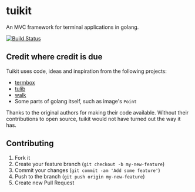 # tuikit

An MVC framework for terminal applications in golang.

[![Build
Status](https://snap-ci.com/sgeb/go-tuikit/branch/master/build_image)](https://snap-ci.com/sgeb/go-tuikit/branch/master)

## Credit where credit is due

Tuikit uses code, ideas and inspiration from the following projects:

* [termbox](https://github.com/nsf/termbox-go)
* [tulib](https://github.com/nsf/tulib)
* [walk](https://github.com/lxn/walk)
* Some parts of golang itself, such as image's `Point`

Thanks to the original authors for making their code available. Without their
contributions to open source, tuikit would not have turned out the way it has.

## Contributing

1. Fork it
2. Create your feature branch (`git checkout -b my-new-feature`)
3. Commit your changes (`git commit -am 'Add some feature'`)
4. Push to the branch (`git push origin my-new-feature`)
5. Create new Pull Request
